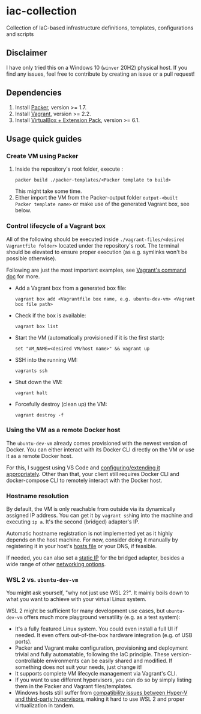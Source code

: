 # iac-collection
Collection of IaC-based infrastructure definitions, templates, configurations and scripts

## Disclaimer

I have only tried this on a Windows 10 (`winver` 20H2) physical host.
If you find any issues, feel free to contribute by creating an issue or a pull request!

## Dependencies

1. Install [Packer](https://learn.hashicorp.com/tutorials/packer/get-started-install-cli), version >= 1.7.
2. Install [Vagrant](https://www.vagrantup.com/docs/installation), version >= 2.2.
3. Install [VirtualBox + Extension Pack](https://www.virtualbox.org/wiki/Downloads), version >= 6.1.

## Usage quick guides

### Create VM using Packer

1. Inside the repository's root folder, execute :
   ```
   packer build ./packer-templates/<Packer template to build>
   ```
   This might take some time.
2. Either import the VM from the Packer-output folder `output-<built Packer template name>` or make use of the generated Vagrant box, see below.

### Control lifecycle of a Vagrant box

All of the following should be executed inside `./vagrant-files/<desired Vagrantfile folder>` located under the repository's root.
The terminal should be elevated to ensure proper execution (as e.g. symlinks won't be possible otherwise).

Following are just the most important examples, see [Vagrant's command doc](https://www.vagrantup.com/docs/cli) for more.

- Add a Vagrant box from a generated box file:
   ```
   vagrant box add <Vagrantfile box name, e.g. ubuntu-dev-vm> <Vagrant box file path>
   ```
- Check if the box is available:
   ```
   vagrant box list
   ```
- Start the VM (automatically provisioned if it is the first start):
   ```
   set "VM_NAME=<desired VM/host name>" && vagrant up
   ```
- SSH into the running VM:
   ```
   vagrants ssh
   ```
- Shut down the VM:
   ```
   vagrant halt
   ```
- Forcefully destroy (clean up) the VM:
   ```
   vagrant destroy -f
   ```

### Using the VM as a remote Docker host

The `ubuntu-dev-vm` already comes provisioned with the newest version of Docker.
You can either interact with its Docker CLI directly on the VM or use it as a remote Docker host.

For this, I suggest using VS Code and [configuring/extending it appropriately](https://code.visualstudio.com/docs/remote/containers-advanced#_developing-inside-a-container-on-a-remote-docker-host).
Other than that, your client still requires Docker CLI and docker-compose CLI to remotely interact with the Docker host.

### Hostname resolution

By default, the VM is only reachable from outside via its dynamically assigned IP address. You can get it by `vagrant ssh`ing into the machine and executing `ip a`. It's the second (bridged) adapter's IP.

Automatic hostname registration is not implemented yet as it highly depends on the host machine.
For now, consider doing it manually by registering it in your host's [hosts file](https://en.wikipedia.org/wiki/Hosts_(file)) or your DNS, if feasible.

If needed, you can also set a [static IP](`ubuntu-dev-vm`) for the bridged adapter, besides a wide range of other [networking options](https://www.vagrantup.com/docs/networking).

### WSL 2 vs. `ubuntu-dev-vm`

You might ask yourself, "why not just use WSL 2?". It mainly boils down to what you want to achieve with your virtual Linux system.

WSL 2 might be sufficient for many development use cases, but `ubuntu-dev-vm` offers much more playground versatility (e.g. as a test system):
- It's a fully featured Linux system. You could even install a full UI if needed. It even offers out-of-the-box hardware integration (e.g. of USB ports).
- Packer and Vagrant make configuration, provisioning and deployment trivial and fully automatable, following the IaC principle. These version-controllable environments can be easily shared and modified. If something does not suit your needs, just change it!
- It supports complete VM lifecycle management via Vagrant's CLI.
- If you want to use different hypervisors, you can do so by simply listing them in the Packer and Vagrant files/templates.
- Windows hosts still suffer from [compatibility issues between Hyper-V and third-party hypervisors](https://docs.microsoft.com/en-us/troubleshoot/windows-client/application-management/virtualization-apps-not-work-with-hyper-v), making it hard to use WSL 2 and proper virtualization in tandem.